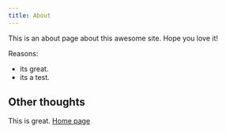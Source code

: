 ```yaml
---
title: About
---
```


This is an about page about this awesome site.
Hope you love it!

Reasons:
- its great.
- its a test.

## Other thoughts

This is great.
[Home page](README.md)
